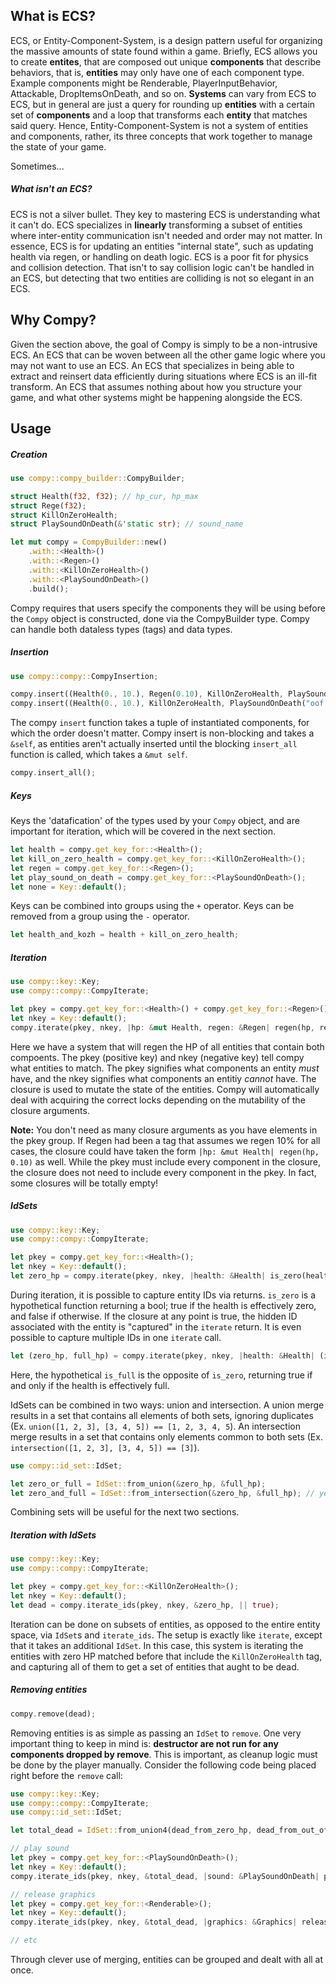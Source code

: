 ## What is ECS?
ECS, or Entity-Component-System, is a design pattern useful for organizing the massive amounts of state found within a game. Briefly, ECS allows you to create **entites**, that are composed out unique **components** that describe behaviors, that is, **entities** may only have one of each component type. Example components might be Renderable, PlayerInputBehavior, Attackable, DropItemsOnDeath, and so on. **Systems** can vary from ECS to ECS, but in general are just a query for rounding up **entities** with a certain set of **components** and a loop that transforms each **entity** that matches said query. Hence, Entity-Component-System is not a system of entities and components, rather, its three concepts that work together to manage the state of your game. 

Sometimes...

##### What isn't an ECS?
ECS is not a silver bullet. They key to mastering ECS is understanding what it can't do. ECS specializes in **linearly** transforming a subset of entities where inter-entity communication isn't needed and order may not matter. In essence, ECS is for updating an entities "internal state", such as updating health via regen, or handling on death logic. ECS is a poor fit for physics and collision detection. That isn't to say collision logic can't be handled in an ECS, but detecting that two entities are colliding is not so elegant in an ECS. 

## Why Compy?
Given the section above, the goal of Compy is simply to be a non-intrusive ECS. An ECS that can be woven between all the other game logic where you may not want to use an ECS. An ECS that specializes in being able to extract and reinsert data efficiently during situations where ECS is an ill-fit transform. An ECS that assumes nothing about how you structure your game, and what other systems might be happening alongside the ECS.

## Usage

##### Creation
```Rust
use compy::compy_builder::CompyBuilder;

struct Health(f32, f32); // hp_cur, hp_max
struct Rege(f32);
struct KillOnZeroHealth;
struct PlaySoundOnDeath(&'static str); // sound_name

let mut compy = CompyBuilder::new()
	.with::<Health>()
	.with::<Regen>()
	.with::<KillOnZeroHealth>()
	.with::<PlaySoundOnDeath>()
	.build();
```
Compy requires that users specify the components they will be using before the ``Compy`` object is constructed, done via the CompyBuilder type. Compy can handle both dataless types (tags) and data types.

##### Insertion
```Rust
use compy::compy::CompyInsertion;

compy.insert((Health(0., 10.), Regen(0.10), KillOnZeroHealth, PlaySoundOnDeath("oof.ogg")));
compy.insert((Health(0., 10.), KillOnZeroHealth, PlaySoundOnDeath("oof.ogg")));
```
The compy ``insert`` function takes a tuple of instantiated components, for which the order doesn't matter. Compy insert is non-blocking and takes a ``&self``, as entities aren't actually inserted until the blocking ``insert_all`` function is called, which takes a ``&mut self``.
```Rust
compy.insert_all();
```

##### Keys
Keys the 'datafication' of the types used by your ``Compy`` object, and are important for iteration, which will be covered in the next section.
```Rust
let health = compy.get_key_for::<Health>();
let kill_on_zero_health = compy.get_key_for::<KillOnZeroHealth>();
let regen = compy.get_key_for::<Regen>();
let play_sound_on_death = compy.get_key_for::<PlaySoundOnDeath>();
let none = Key::default();
```
Keys can be combined into groups using the ``+`` operator. Keys can be removed from a group using the ``-`` operator.
```Rust
let health_and_kozh = health + kill_on_zero_health;
```

##### Iteration
```Rust
use compy::key::Key;
use compy::compy::CompyIterate;

let pkey = compy.get_key_for::<Health>() + compy.get_key_for::<Regen>();
let nkey = Key::default();
compy.iterate(pkey, nkey, |hp: &mut Health, regen: &Regen| regen(hp, regen));
```
Here we have a system that will regen the HP of all entities that contain both compoents. The pkey (positive key) and nkey (negative key) tell compy what entities to match. The pkey signifies what components an entity *must* have, and the nkey signifies what components an entitiy *cannot* have. The closure is used to mutate the state of the entities. Compy will automatically deal with acquiring the correct locks depending on the mutability of the closure arguments. 

**Note:** You don't need as many closure arguments as you have elements in the pkey group. If Regen had been a tag that assumes we regen 10% for all cases, the closure could have taken the form ``|hp: &mut Health| regen(hp, 0.10)`` as well. While the pkey must include every component in the closure, the closure does not need to include every component in the pkey. In fact, some closures will be totally empty!

##### IdSets
```Rust
use compy::key::Key;
use compy::compy::CompyIterate;

let pkey = compy.get_key_for::<Health>();
let nkey = Key::default();
let zero_hp = compy.iterate(pkey, nkey, |health: &Health| is_zero(health));
```
During iteration, it is possible to capture entity IDs via returns. ``is_zero`` is a hypothetical function returning a bool; true if the health is effectively zero, and false if otherwise. If the closure at any point is true, the hidden ID associated with the entity is "captured" in the ``iterate`` return. It is even possible to capture multiple IDs in one ``iterate`` call.
```Rust
let (zero_hp, full_hp) = compy.iterate(pkey, nkey, |health: &Health| (is_zero(health), is_full(health)));
```
Here, the hypothetical ``is_full`` is the opposite of ``is_zero``, returning true if and only if the health is effectively full.

IdSets can be combined in two ways: union and intersection. A union merge results in a set that contains all elements of both sets, ignoring duplicates (Ex. ``union([1, 2, 3], [3, 4, 5]) == [1, 2, 3, 4, 5``). An intersection merge results in a set that contains only elements common to both sets (Ex. ``intersection([1, 2, 3], [3, 4, 5]) == [3]``).
```Rust
use compy::id_set::IdSet;

let zero_or_full = IdSet::from_union(&zero_hp, &full_hp);
let zero_and_full = IdSet::from_intersection(&zero_hp, &full_hp); // yes, this set will always be empty
``` 
Combining sets will be useful for the next two sections.


##### Iteration with IdSets
```Rust
use compy::key::Key;
use compy::compy::CompyIterate;

let pkey = compy.get_key_for::<KillOnZeroHealth>();
let nkey = Key::default();
let dead = compy.iterate_ids(pkey, nkey, &zero_hp, || true);
```
Iteration can be done on subsets of entities, as opposed to the entire entity space, via ``IdSet``s and ``iterate_ids``. The setup is exactly like ``iterate``, except that it takes an additional ``IdSet``. In this case, this system is iterating the entities with zero HP matched before that include the ``KillOnZeroHealth`` tag, and capturing all of them to get a set of entities that aught to be dead. 

##### Removing entities
```Rust
compy.remove(dead);
```
Removing entities is as simple as passing an ``IdSet`` to ``remove``. One very important thing to keep in mind is: **destructor are not run for any components dropped by remove**. This is important, as cleanup logic must be done by the player manually. Consider the following code being placed right before the ``remove`` call:
```Rust
use compy::key::Key;
use compy::compy::CompyIterate;
use compy::id_set::IdSet;

let total_dead = IdSet::from_union4(dead_from_zero_hp, dead_from_out_of_bounds, dead_from_disease, dead_from_etc);

// play sound
let pkey = compy.get_key_for::<PlaySoundOnDeath>();
let nkey = Key::default();
compy.iterate_ids(pkey, nkey, &total_dead, |sound: &PlaySoundOnDeath| play_sound(sound));

// release graphics
let pkey = compy.get_key_for::<Renderable>();
let nkey = Key::default();
compy.iterate_ids(pkey, nkey, &total_dead, |graphics: &Graphics| release_graphics(graphics));

// etc
```
Through clever use of merging, entities can be grouped and dealt with all at once.
